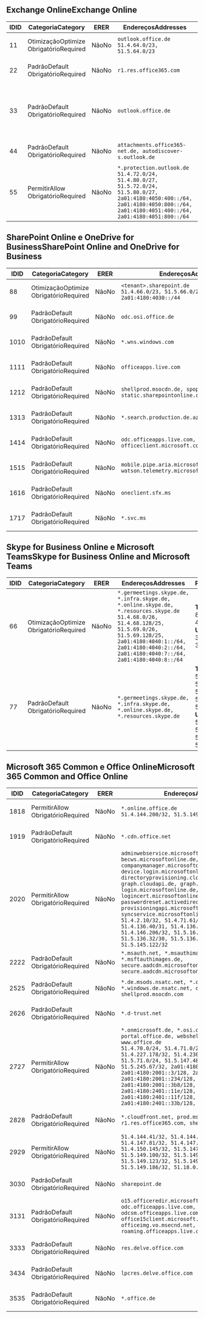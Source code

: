 <!--THIS FILE IS AUTOMATICALLY GENERATED. MANUAL CHANGES WILL BE OVERWRITTEN.-->
<!--Please contact the Office 365 Endpoints team with any questions.-->
<!--Germany endpoints version 2020120100-->
<!--File generated 2020-12-01 11:00:02.0901-->

## <a name="exchange-online"></a><span data-ttu-id="58d70-101">Exchange Online</span><span class="sxs-lookup"><span data-stu-id="58d70-101">Exchange Online</span></span>

<span data-ttu-id="58d70-102">ID</span><span class="sxs-lookup"><span data-stu-id="58d70-102">ID</span></span> | <span data-ttu-id="58d70-103">Categoria</span><span class="sxs-lookup"><span data-stu-id="58d70-103">Category</span></span> | <span data-ttu-id="58d70-104">ER</span><span class="sxs-lookup"><span data-stu-id="58d70-104">ER</span></span> | <span data-ttu-id="58d70-105">Endereços</span><span class="sxs-lookup"><span data-stu-id="58d70-105">Addresses</span></span> | <span data-ttu-id="58d70-106">Portas</span><span class="sxs-lookup"><span data-stu-id="58d70-106">Ports</span></span>
-- | -------------------- | -- | ----------------------------------------------------------------------------------------------------------------------------------------------------------------------------------------- | -------------------------------
<span data-ttu-id="58d70-107">1</span><span class="sxs-lookup"><span data-stu-id="58d70-107">1</span></span> | <span data-ttu-id="58d70-108">Otimização</span><span class="sxs-lookup"><span data-stu-id="58d70-108">Optimize</span></span><BR><span data-ttu-id="58d70-109">Obrigatório</span><span class="sxs-lookup"><span data-stu-id="58d70-109">Required</span></span> | <span data-ttu-id="58d70-110">Não</span><span class="sxs-lookup"><span data-stu-id="58d70-110">No</span></span> | `outlook.office.de`<BR>`51.4.64.0/23, 51.5.64.0/23` | <span data-ttu-id="58d70-111">**TCP:** 443, 80</span><span class="sxs-lookup"><span data-stu-id="58d70-111">**TCP:** 443, 80</span></span>
<span data-ttu-id="58d70-112">2</span><span class="sxs-lookup"><span data-stu-id="58d70-112">2</span></span> | <span data-ttu-id="58d70-113">Padrão</span><span class="sxs-lookup"><span data-stu-id="58d70-113">Default</span></span><BR><span data-ttu-id="58d70-114">Obrigatório</span><span class="sxs-lookup"><span data-stu-id="58d70-114">Required</span></span> | <span data-ttu-id="58d70-115">Não</span><span class="sxs-lookup"><span data-stu-id="58d70-115">No</span></span> | `r1.res.office365.com` | <span data-ttu-id="58d70-116">**TCP:** 443, 80</span><span class="sxs-lookup"><span data-stu-id="58d70-116">**TCP:** 443, 80</span></span>
<span data-ttu-id="58d70-117">3</span><span class="sxs-lookup"><span data-stu-id="58d70-117">3</span></span> | <span data-ttu-id="58d70-118">Padrão</span><span class="sxs-lookup"><span data-stu-id="58d70-118">Default</span></span><BR><span data-ttu-id="58d70-119">Obrigatório</span><span class="sxs-lookup"><span data-stu-id="58d70-119">Required</span></span> | <span data-ttu-id="58d70-120">Não</span><span class="sxs-lookup"><span data-stu-id="58d70-120">No</span></span> | `outlook.office.de` | <span data-ttu-id="58d70-121">**TCP:** 143, 25, 587, 993, 995</span><span class="sxs-lookup"><span data-stu-id="58d70-121">**TCP:** 143, 25, 587, 993, 995</span></span>
<span data-ttu-id="58d70-122">4</span><span class="sxs-lookup"><span data-stu-id="58d70-122">4</span></span> | <span data-ttu-id="58d70-123">Padrão</span><span class="sxs-lookup"><span data-stu-id="58d70-123">Default</span></span><BR><span data-ttu-id="58d70-124">Obrigatório</span><span class="sxs-lookup"><span data-stu-id="58d70-124">Required</span></span> | <span data-ttu-id="58d70-125">Não</span><span class="sxs-lookup"><span data-stu-id="58d70-125">No</span></span> | `attachments.office365-net.de, autodiscover-s.outlook.de` | <span data-ttu-id="58d70-126">**TCP:** 443, 80</span><span class="sxs-lookup"><span data-stu-id="58d70-126">**TCP:** 443, 80</span></span>
<span data-ttu-id="58d70-127">5</span><span class="sxs-lookup"><span data-stu-id="58d70-127">5</span></span> | <span data-ttu-id="58d70-128">Permitir</span><span class="sxs-lookup"><span data-stu-id="58d70-128">Allow</span></span><BR><span data-ttu-id="58d70-129">Obrigatório</span><span class="sxs-lookup"><span data-stu-id="58d70-129">Required</span></span> | <span data-ttu-id="58d70-130">Não</span><span class="sxs-lookup"><span data-stu-id="58d70-130">No</span></span> | `*.protection.outlook.de`<BR>`51.4.72.0/24, 51.4.80.0/27, 51.5.72.0/24, 51.5.80.0/27, 2a01:4180:4050:400::/64, 2a01:4180:4050:800::/64, 2a01:4180:4051:400::/64, 2a01:4180:4051:800::/64` | <span data-ttu-id="58d70-131">**TCP:** 25, 443</span><span class="sxs-lookup"><span data-stu-id="58d70-131">**TCP:** 25, 443</span></span>

## <a name="sharepoint-online-and-onedrive-for-business"></a><span data-ttu-id="58d70-132">SharePoint Online e OneDrive for Business</span><span class="sxs-lookup"><span data-stu-id="58d70-132">SharePoint Online and OneDrive for Business</span></span>

<span data-ttu-id="58d70-133">ID</span><span class="sxs-lookup"><span data-stu-id="58d70-133">ID</span></span> | <span data-ttu-id="58d70-134">Categoria</span><span class="sxs-lookup"><span data-stu-id="58d70-134">Category</span></span> | <span data-ttu-id="58d70-135">ER</span><span class="sxs-lookup"><span data-stu-id="58d70-135">ER</span></span> | <span data-ttu-id="58d70-136">Endereços</span><span class="sxs-lookup"><span data-stu-id="58d70-136">Addresses</span></span> | <span data-ttu-id="58d70-137">Portas</span><span class="sxs-lookup"><span data-stu-id="58d70-137">Ports</span></span>
-- | -------------------- | -- | ------------------------------------------------------------------------------ | ----------------
<span data-ttu-id="58d70-138">8</span><span class="sxs-lookup"><span data-stu-id="58d70-138">8</span></span> | <span data-ttu-id="58d70-139">Otimização</span><span class="sxs-lookup"><span data-stu-id="58d70-139">Optimize</span></span><BR><span data-ttu-id="58d70-140">Obrigatório</span><span class="sxs-lookup"><span data-stu-id="58d70-140">Required</span></span> | <span data-ttu-id="58d70-141">Não</span><span class="sxs-lookup"><span data-stu-id="58d70-141">No</span></span> | `<tenant>.sharepoint.de`<BR>`51.4.66.0/23, 51.5.66.0/23, 2a01:4180:4030::/44` | <span data-ttu-id="58d70-142">**TCP:** 443, 80</span><span class="sxs-lookup"><span data-stu-id="58d70-142">**TCP:** 443, 80</span></span>
<span data-ttu-id="58d70-143">9</span><span class="sxs-lookup"><span data-stu-id="58d70-143">9</span></span> | <span data-ttu-id="58d70-144">Padrão</span><span class="sxs-lookup"><span data-stu-id="58d70-144">Default</span></span><BR><span data-ttu-id="58d70-145">Obrigatório</span><span class="sxs-lookup"><span data-stu-id="58d70-145">Required</span></span> | <span data-ttu-id="58d70-146">Não</span><span class="sxs-lookup"><span data-stu-id="58d70-146">No</span></span> | `odc.osi.office.de` | <span data-ttu-id="58d70-147">**TCP:** 443, 80</span><span class="sxs-lookup"><span data-stu-id="58d70-147">**TCP:** 443, 80</span></span>
<span data-ttu-id="58d70-148">10</span><span class="sxs-lookup"><span data-stu-id="58d70-148">10</span></span> | <span data-ttu-id="58d70-149">Padrão</span><span class="sxs-lookup"><span data-stu-id="58d70-149">Default</span></span><BR><span data-ttu-id="58d70-150">Obrigatório</span><span class="sxs-lookup"><span data-stu-id="58d70-150">Required</span></span> | <span data-ttu-id="58d70-151">Não</span><span class="sxs-lookup"><span data-stu-id="58d70-151">No</span></span> | `*.wns.windows.com` | <span data-ttu-id="58d70-152">**TCP:** 443, 80</span><span class="sxs-lookup"><span data-stu-id="58d70-152">**TCP:** 443, 80</span></span>
<span data-ttu-id="58d70-153">11</span><span class="sxs-lookup"><span data-stu-id="58d70-153">11</span></span> | <span data-ttu-id="58d70-154">Padrão</span><span class="sxs-lookup"><span data-stu-id="58d70-154">Default</span></span><BR><span data-ttu-id="58d70-155">Obrigatório</span><span class="sxs-lookup"><span data-stu-id="58d70-155">Required</span></span> | <span data-ttu-id="58d70-156">Não</span><span class="sxs-lookup"><span data-stu-id="58d70-156">No</span></span> | `officeapps.live.com` | <span data-ttu-id="58d70-157">**TCP:** 443, 80</span><span class="sxs-lookup"><span data-stu-id="58d70-157">**TCP:** 443, 80</span></span>
<span data-ttu-id="58d70-158">12</span><span class="sxs-lookup"><span data-stu-id="58d70-158">12</span></span> | <span data-ttu-id="58d70-159">Padrão</span><span class="sxs-lookup"><span data-stu-id="58d70-159">Default</span></span><BR><span data-ttu-id="58d70-160">Obrigatório</span><span class="sxs-lookup"><span data-stu-id="58d70-160">Required</span></span> | <span data-ttu-id="58d70-161">Não</span><span class="sxs-lookup"><span data-stu-id="58d70-161">No</span></span> | `shellprod.msocdn.de, spoprod-a.akamaihd.net, static.sharepointonline.com` | <span data-ttu-id="58d70-162">**TCP:** 443, 80</span><span class="sxs-lookup"><span data-stu-id="58d70-162">**TCP:** 443, 80</span></span>
<span data-ttu-id="58d70-163">13</span><span class="sxs-lookup"><span data-stu-id="58d70-163">13</span></span> | <span data-ttu-id="58d70-164">Padrão</span><span class="sxs-lookup"><span data-stu-id="58d70-164">Default</span></span><BR><span data-ttu-id="58d70-165">Obrigatório</span><span class="sxs-lookup"><span data-stu-id="58d70-165">Required</span></span> | <span data-ttu-id="58d70-166">Não</span><span class="sxs-lookup"><span data-stu-id="58d70-166">No</span></span> | `*.search.production.de.azuretrafficmanager.de` | <span data-ttu-id="58d70-167">**TCP:** 443</span><span class="sxs-lookup"><span data-stu-id="58d70-167">**TCP:** 443</span></span>
<span data-ttu-id="58d70-168">14</span><span class="sxs-lookup"><span data-stu-id="58d70-168">14</span></span> | <span data-ttu-id="58d70-169">Padrão</span><span class="sxs-lookup"><span data-stu-id="58d70-169">Default</span></span><BR><span data-ttu-id="58d70-170">Obrigatório</span><span class="sxs-lookup"><span data-stu-id="58d70-170">Required</span></span> | <span data-ttu-id="58d70-171">Não</span><span class="sxs-lookup"><span data-stu-id="58d70-171">No</span></span> | `odc.officeapps.live.com, officeclient.microsoft.com` | <span data-ttu-id="58d70-172">**TCP:** 443, 80</span><span class="sxs-lookup"><span data-stu-id="58d70-172">**TCP:** 443, 80</span></span>
<span data-ttu-id="58d70-173">15</span><span class="sxs-lookup"><span data-stu-id="58d70-173">15</span></span> | <span data-ttu-id="58d70-174">Padrão</span><span class="sxs-lookup"><span data-stu-id="58d70-174">Default</span></span><BR><span data-ttu-id="58d70-175">Obrigatório</span><span class="sxs-lookup"><span data-stu-id="58d70-175">Required</span></span> | <span data-ttu-id="58d70-176">Não</span><span class="sxs-lookup"><span data-stu-id="58d70-176">No</span></span> | `mobile.pipe.aria.microsoft.com, ssw.live.com, watson.telemetry.microsoft.com` | <span data-ttu-id="58d70-177">**TCP:** 443, 80</span><span class="sxs-lookup"><span data-stu-id="58d70-177">**TCP:** 443, 80</span></span>
<span data-ttu-id="58d70-178">16</span><span class="sxs-lookup"><span data-stu-id="58d70-178">16</span></span> | <span data-ttu-id="58d70-179">Padrão</span><span class="sxs-lookup"><span data-stu-id="58d70-179">Default</span></span><BR><span data-ttu-id="58d70-180">Obrigatório</span><span class="sxs-lookup"><span data-stu-id="58d70-180">Required</span></span> | <span data-ttu-id="58d70-181">Não</span><span class="sxs-lookup"><span data-stu-id="58d70-181">No</span></span> | `oneclient.sfx.ms` | <span data-ttu-id="58d70-182">**TCP:** 443, 80</span><span class="sxs-lookup"><span data-stu-id="58d70-182">**TCP:** 443, 80</span></span>
<span data-ttu-id="58d70-183">17</span><span class="sxs-lookup"><span data-stu-id="58d70-183">17</span></span> | <span data-ttu-id="58d70-184">Padrão</span><span class="sxs-lookup"><span data-stu-id="58d70-184">Default</span></span><BR><span data-ttu-id="58d70-185">Obrigatório</span><span class="sxs-lookup"><span data-stu-id="58d70-185">Required</span></span> | <span data-ttu-id="58d70-186">Não</span><span class="sxs-lookup"><span data-stu-id="58d70-186">No</span></span> | `*.svc.ms` | <span data-ttu-id="58d70-187">**TCP:** 443, 80</span><span class="sxs-lookup"><span data-stu-id="58d70-187">**TCP:** 443, 80</span></span>

## <a name="skype-for-business-online-and-microsoft-teams"></a><span data-ttu-id="58d70-188">Skype for Business Online e Microsoft Teams</span><span class="sxs-lookup"><span data-stu-id="58d70-188">Skype for Business Online and Microsoft Teams</span></span>

<span data-ttu-id="58d70-189">ID</span><span class="sxs-lookup"><span data-stu-id="58d70-189">ID</span></span> | <span data-ttu-id="58d70-190">Categoria</span><span class="sxs-lookup"><span data-stu-id="58d70-190">Category</span></span> | <span data-ttu-id="58d70-191">ER</span><span class="sxs-lookup"><span data-stu-id="58d70-191">ER</span></span> | <span data-ttu-id="58d70-192">Endereços</span><span class="sxs-lookup"><span data-stu-id="58d70-192">Addresses</span></span> | <span data-ttu-id="58d70-193">Portas</span><span class="sxs-lookup"><span data-stu-id="58d70-193">Ports</span></span>
-- | -------------------- | -- | ----------------------------------------------------------------------------------------------------------------------------------------------------------------------------------------------------------------------------------------------- | --------------------------------------------------
<span data-ttu-id="58d70-194">6</span><span class="sxs-lookup"><span data-stu-id="58d70-194">6</span></span> | <span data-ttu-id="58d70-195">Otimização</span><span class="sxs-lookup"><span data-stu-id="58d70-195">Optimize</span></span><BR><span data-ttu-id="58d70-196">Obrigatório</span><span class="sxs-lookup"><span data-stu-id="58d70-196">Required</span></span> | <span data-ttu-id="58d70-197">Não</span><span class="sxs-lookup"><span data-stu-id="58d70-197">No</span></span> | `*.germeetings.skype.de, *.infra.skype.de, *.online.skype.de, *.resources.skype.de`<BR>`51.4.68.0/26, 51.4.68.128/25, 51.5.69.0/26, 51.5.69.128/25, 2a01:4180:4040:1::/64, 2a01:4180:4040:2::/64, 2a01:4180:4040:7::/64, 2a01:4180:4040:8::/64` | <span data-ttu-id="58d70-198">**TCP:** 443, 80</span><span class="sxs-lookup"><span data-stu-id="58d70-198">**TCP:** 443, 80</span></span><BR><span data-ttu-id="58d70-199">**UDP:** 3478</span><span class="sxs-lookup"><span data-stu-id="58d70-199">**UDP:** 3478</span></span>
<span data-ttu-id="58d70-200">7</span><span class="sxs-lookup"><span data-stu-id="58d70-200">7</span></span> | <span data-ttu-id="58d70-201">Padrão</span><span class="sxs-lookup"><span data-stu-id="58d70-201">Default</span></span><BR><span data-ttu-id="58d70-202">Obrigatório</span><span class="sxs-lookup"><span data-stu-id="58d70-202">Required</span></span> | <span data-ttu-id="58d70-203">Não</span><span class="sxs-lookup"><span data-stu-id="58d70-203">No</span></span> | `*.germeetings.skype.de, *.infra.skype.de, *.online.skype.de, *.resources.skype.de` | <span data-ttu-id="58d70-204">**TCP:** 5061, 50000-59999</span><span class="sxs-lookup"><span data-stu-id="58d70-204">**TCP:** 5061, 50000-59999</span></span><BR><span data-ttu-id="58d70-205">**UDP:** 50000-59999</span><span class="sxs-lookup"><span data-stu-id="58d70-205">**UDP:** 50000-59999</span></span>

## <a name="microsoft-365-common-and-office-online"></a><span data-ttu-id="58d70-206">Microsoft 365 Common e Office Online</span><span class="sxs-lookup"><span data-stu-id="58d70-206">Microsoft 365 Common and Office Online</span></span>

<span data-ttu-id="58d70-207">ID</span><span class="sxs-lookup"><span data-stu-id="58d70-207">ID</span></span> | <span data-ttu-id="58d70-208">Categoria</span><span class="sxs-lookup"><span data-stu-id="58d70-208">Category</span></span> | <span data-ttu-id="58d70-209">ER</span><span class="sxs-lookup"><span data-stu-id="58d70-209">ER</span></span> | <span data-ttu-id="58d70-210">Endereços</span><span class="sxs-lookup"><span data-stu-id="58d70-210">Addresses</span></span> | <span data-ttu-id="58d70-211">Portas</span><span class="sxs-lookup"><span data-stu-id="58d70-211">Ports</span></span>
-- | ------------------- | -- | -------------------------------------------------------------------------------------------------------------------------------------------------------------------------------------------------------------------------------------------------------------------------------------------------------------------------------------------------------------------------------------------------------------------------------------------------------------------------------------------------------------------------------------------------------------------------------------------------------------------------- | ----------------
<span data-ttu-id="58d70-212">18</span><span class="sxs-lookup"><span data-stu-id="58d70-212">18</span></span> | <span data-ttu-id="58d70-213">Permitir</span><span class="sxs-lookup"><span data-stu-id="58d70-213">Allow</span></span><BR><span data-ttu-id="58d70-214">Obrigatório</span><span class="sxs-lookup"><span data-stu-id="58d70-214">Required</span></span> | <span data-ttu-id="58d70-215">Não</span><span class="sxs-lookup"><span data-stu-id="58d70-215">No</span></span> | `*.online.office.de`<BR>`51.4.144.200/32, 51.5.149.3/32, 51.18.16.0/23` | <span data-ttu-id="58d70-216">**TCP:** 443</span><span class="sxs-lookup"><span data-stu-id="58d70-216">**TCP:** 443</span></span>
<span data-ttu-id="58d70-217">19</span><span class="sxs-lookup"><span data-stu-id="58d70-217">19</span></span> | <span data-ttu-id="58d70-218">Padrão</span><span class="sxs-lookup"><span data-stu-id="58d70-218">Default</span></span><BR><span data-ttu-id="58d70-219">Obrigatório</span><span class="sxs-lookup"><span data-stu-id="58d70-219">Required</span></span> | <span data-ttu-id="58d70-220">Não</span><span class="sxs-lookup"><span data-stu-id="58d70-220">No</span></span> | `*.cdn.office.net` | <span data-ttu-id="58d70-221">**TCP:** 443</span><span class="sxs-lookup"><span data-stu-id="58d70-221">**TCP:** 443</span></span>
<span data-ttu-id="58d70-222">20</span><span class="sxs-lookup"><span data-stu-id="58d70-222">20</span></span> | <span data-ttu-id="58d70-223">Permitir</span><span class="sxs-lookup"><span data-stu-id="58d70-223">Allow</span></span><BR><span data-ttu-id="58d70-224">Obrigatório</span><span class="sxs-lookup"><span data-stu-id="58d70-224">Required</span></span> | <span data-ttu-id="58d70-225">Não</span><span class="sxs-lookup"><span data-stu-id="58d70-225">No</span></span> | `adminwebservice.microsoftonline.de, becws.microsoftonline.de, companymanager.microsoftonline.de, device.login.microsoftonline.de, directoryprovisioning.cloudapi.de, graph.cloudapi.de, graph.microsoft.de, login.microsoftonline.de, logincert.microsoftonline.de, pas.cloudapi.de, passwordreset.activedirectory.microsoftazure.de, provisioningapi.microsoftonline.de, syncservice.microsoftonline.de`<BR>`51.4.2.10/32, 51.4.71.61/32, 51.4.136.38/31, 51.4.136.40/31, 51.4.136.42/32, 51.4.146.38/32, 51.4.146.206/32, 51.5.16.7/32, 51.5.71.22/32, 51.5.136.32/30, 51.5.136.36/32, 51.5.145.29/32, 51.5.145.122/32` | <span data-ttu-id="58d70-226">**TCP:** 443, 80</span><span class="sxs-lookup"><span data-stu-id="58d70-226">**TCP:** 443, 80</span></span>
<span data-ttu-id="58d70-227">22</span><span class="sxs-lookup"><span data-stu-id="58d70-227">22</span></span> | <span data-ttu-id="58d70-228">Padrão</span><span class="sxs-lookup"><span data-stu-id="58d70-228">Default</span></span><BR><span data-ttu-id="58d70-229">Obrigatório</span><span class="sxs-lookup"><span data-stu-id="58d70-229">Required</span></span> | <span data-ttu-id="58d70-230">Não</span><span class="sxs-lookup"><span data-stu-id="58d70-230">No</span></span> | `*.msauth.net, *.msauthimages.de, *.msftauth.net, *.msftauthimages.de, secure.aadcdn.microsoftonline-p.com, secure.aadcdn.microsoftonline-p.de` | <span data-ttu-id="58d70-231">**TCP:** 443, 80</span><span class="sxs-lookup"><span data-stu-id="58d70-231">**TCP:** 443, 80</span></span>
<span data-ttu-id="58d70-232">25</span><span class="sxs-lookup"><span data-stu-id="58d70-232">25</span></span> | <span data-ttu-id="58d70-233">Padrão</span><span class="sxs-lookup"><span data-stu-id="58d70-233">Default</span></span><BR><span data-ttu-id="58d70-234">Obrigatório</span><span class="sxs-lookup"><span data-stu-id="58d70-234">Required</span></span> | <span data-ttu-id="58d70-235">Não</span><span class="sxs-lookup"><span data-stu-id="58d70-235">No</span></span> | `*.de.msods.nsatc.net, *.office.de.akadns.net, *.windows.de.nsatc.net, officehome.msocdn.de, shellprod.msocdn.com` | <span data-ttu-id="58d70-236">**TCP:** 443, 80</span><span class="sxs-lookup"><span data-stu-id="58d70-236">**TCP:** 443, 80</span></span>
<span data-ttu-id="58d70-237">26</span><span class="sxs-lookup"><span data-stu-id="58d70-237">26</span></span> | <span data-ttu-id="58d70-238">Padrão</span><span class="sxs-lookup"><span data-stu-id="58d70-238">Default</span></span><BR><span data-ttu-id="58d70-239">Obrigatório</span><span class="sxs-lookup"><span data-stu-id="58d70-239">Required</span></span> | <span data-ttu-id="58d70-240">Não</span><span class="sxs-lookup"><span data-stu-id="58d70-240">No</span></span> | `*.d-trust.net` | <span data-ttu-id="58d70-241">**TCP:** 443, 80</span><span class="sxs-lookup"><span data-stu-id="58d70-241">**TCP:** 443, 80</span></span>
<span data-ttu-id="58d70-242">27</span><span class="sxs-lookup"><span data-stu-id="58d70-242">27</span></span> | <span data-ttu-id="58d70-243">Permitir</span><span class="sxs-lookup"><span data-stu-id="58d70-243">Allow</span></span><BR><span data-ttu-id="58d70-244">Obrigatório</span><span class="sxs-lookup"><span data-stu-id="58d70-244">Required</span></span> | <span data-ttu-id="58d70-245">Não</span><span class="sxs-lookup"><span data-stu-id="58d70-245">No</span></span> | `*.onmicrosoft.de, *.osi.office.de, office.de, portal.office.de, webshell.suite.office.de, www.office.de`<BR>`51.4.70.0/24, 51.4.71.0/24, 51.4.226.115/32, 51.4.227.178/32, 51.4.230.178/32, 51.5.70.0/24, 51.5.71.0/24, 51.5.147.48/32, 51.5.242.163/32, 51.5.245.67/32, 2a01:4180:2001::2/128, 2a01:4180:2001::3/128, 2a01:4180:2001::92/128, 2a01:4180:2001::234/128, 2a01:4180:2001::3b8/128, 2a01:4180:2401::5/128, 2a01:4180:2401::11e/128, 2a01:4180:2401::11f/128, 2a01:4180:2401::33b/128, 2a01:4180:2401::55b/128` | <span data-ttu-id="58d70-246">**TCP:** 443, 80</span><span class="sxs-lookup"><span data-stu-id="58d70-246">**TCP:** 443, 80</span></span>
<span data-ttu-id="58d70-247">28</span><span class="sxs-lookup"><span data-stu-id="58d70-247">28</span></span> | <span data-ttu-id="58d70-248">Padrão</span><span class="sxs-lookup"><span data-stu-id="58d70-248">Default</span></span><BR><span data-ttu-id="58d70-249">Obrigatório</span><span class="sxs-lookup"><span data-stu-id="58d70-249">Required</span></span> | <span data-ttu-id="58d70-250">Não</span><span class="sxs-lookup"><span data-stu-id="58d70-250">No</span></span> | `*.cloudfront.net, prod.msocdn.de, r1.res.office365.com, shellprod.msocdn.de` | <span data-ttu-id="58d70-251">**TCP:** 443, 80</span><span class="sxs-lookup"><span data-stu-id="58d70-251">**TCP:** 443, 80</span></span>
<span data-ttu-id="58d70-252">29</span><span class="sxs-lookup"><span data-stu-id="58d70-252">29</span></span> | <span data-ttu-id="58d70-253">Permitir</span><span class="sxs-lookup"><span data-stu-id="58d70-253">Allow</span></span><BR><span data-ttu-id="58d70-254">Obrigatório</span><span class="sxs-lookup"><span data-stu-id="58d70-254">Required</span></span> | <span data-ttu-id="58d70-255">Não</span><span class="sxs-lookup"><span data-stu-id="58d70-255">No</span></span> | `51.4.144.41/32, 51.4.144.174/32, 51.4.145.38/32, 51.4.147.81/32, 51.4.147.233/32, 51.4.148.12/32, 51.4.150.145/32, 51.5.147.242/32, 51.5.149.100/32, 51.5.149.119/32, 51.5.149.123/32, 51.5.149.180/32, 51.5.149.186/32, 51.18.0.0/21` | <span data-ttu-id="58d70-256">**TCP:** 443, 80</span><span class="sxs-lookup"><span data-stu-id="58d70-256">**TCP:** 443, 80</span></span>
<span data-ttu-id="58d70-257">30</span><span class="sxs-lookup"><span data-stu-id="58d70-257">30</span></span> | <span data-ttu-id="58d70-258">Padrão</span><span class="sxs-lookup"><span data-stu-id="58d70-258">Default</span></span><BR><span data-ttu-id="58d70-259">Obrigatório</span><span class="sxs-lookup"><span data-stu-id="58d70-259">Required</span></span> | <span data-ttu-id="58d70-260">Não</span><span class="sxs-lookup"><span data-stu-id="58d70-260">No</span></span> | `sharepoint.de` | <span data-ttu-id="58d70-261">**TCP:** 443, 80</span><span class="sxs-lookup"><span data-stu-id="58d70-261">**TCP:** 443, 80</span></span>
<span data-ttu-id="58d70-262">31</span><span class="sxs-lookup"><span data-stu-id="58d70-262">31</span></span> | <span data-ttu-id="58d70-263">Padrão</span><span class="sxs-lookup"><span data-stu-id="58d70-263">Default</span></span><BR><span data-ttu-id="58d70-264">Obrigatório</span><span class="sxs-lookup"><span data-stu-id="58d70-264">Required</span></span> | <span data-ttu-id="58d70-265">Não</span><span class="sxs-lookup"><span data-stu-id="58d70-265">No</span></span> | `o15.officeredir.microsoft.com, odc.officeapps.live.com, odcsm.officeapps.live.com, office.microsoft.com, office15client.microsoft.com, officeimg.vo.msecnd.net, roaming.officeapps.live.com` | <span data-ttu-id="58d70-266">**TCP:** 443, 80</span><span class="sxs-lookup"><span data-stu-id="58d70-266">**TCP:** 443, 80</span></span>
<span data-ttu-id="58d70-267">33</span><span class="sxs-lookup"><span data-stu-id="58d70-267">33</span></span> | <span data-ttu-id="58d70-268">Padrão</span><span class="sxs-lookup"><span data-stu-id="58d70-268">Default</span></span><BR><span data-ttu-id="58d70-269">Obrigatório</span><span class="sxs-lookup"><span data-stu-id="58d70-269">Required</span></span> | <span data-ttu-id="58d70-270">Não</span><span class="sxs-lookup"><span data-stu-id="58d70-270">No</span></span> | `res.delve.office.com` | <span data-ttu-id="58d70-271">**TCP:** 443</span><span class="sxs-lookup"><span data-stu-id="58d70-271">**TCP:** 443</span></span>
<span data-ttu-id="58d70-272">34</span><span class="sxs-lookup"><span data-stu-id="58d70-272">34</span></span> | <span data-ttu-id="58d70-273">Padrão</span><span class="sxs-lookup"><span data-stu-id="58d70-273">Default</span></span><BR><span data-ttu-id="58d70-274">Obrigatório</span><span class="sxs-lookup"><span data-stu-id="58d70-274">Required</span></span> | <span data-ttu-id="58d70-275">Não</span><span class="sxs-lookup"><span data-stu-id="58d70-275">No</span></span> | `lpcres.delve.office.com` | <span data-ttu-id="58d70-276">**TCP:** 443</span><span class="sxs-lookup"><span data-stu-id="58d70-276">**TCP:** 443</span></span>
<span data-ttu-id="58d70-277">35</span><span class="sxs-lookup"><span data-stu-id="58d70-277">35</span></span> | <span data-ttu-id="58d70-278">Padrão</span><span class="sxs-lookup"><span data-stu-id="58d70-278">Default</span></span><BR><span data-ttu-id="58d70-279">Obrigatório</span><span class="sxs-lookup"><span data-stu-id="58d70-279">Required</span></span> | <span data-ttu-id="58d70-280">Não</span><span class="sxs-lookup"><span data-stu-id="58d70-280">No</span></span> | `*.office.de` | <span data-ttu-id="58d70-281">**TCP:** 443, 80</span><span class="sxs-lookup"><span data-stu-id="58d70-281">**TCP:** 443, 80</span></span>
